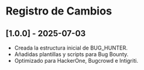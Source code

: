 # Registro de Cambios

## [1.0.0] - 2025-07-03
- Creada la estructura inicial de BUG_HUNTER.
- Añadidas plantillas y scripts para Bug Bounty.
- Optimizado para HackerOne, Bugcrowd e Intigriti.
